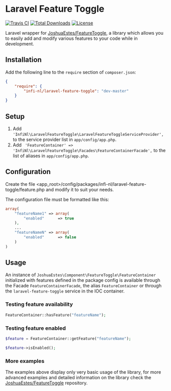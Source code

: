 Laravel Feature Toggle
======================

[![Travis CI](https://travis-ci.org/infi-nl/laravel-feature-toggle.svg)](https://travis-ci.org/infi-nl/laravel-feature-toggle)
[![Total Downloads](https://poser.pugx.org/infi-nl/laravel-feature-toggle/downloads.svg)](https://packagist.org/packages/infi-nl/laravel-feature-toggle)
[![License](https://poser.pugx.org/infi-nl/laravel-feature-toggle/license.svg)](https://packagist.org/packages/infi-nl/laravel-feature-toggle)

Laravel wrapper for [JoshuaEstes/FeatureToggle](https://github.com/JoshuaEstes/FeatureToggle), a library which allows you to easily add and modify various features to your code while in development.

## Installation

Add the following line to the `require` section of `composer.json`:

```json
{
    "require": {
        "infi-nl/laravel-feature-toggle": "dev-master"
    }
}
```
## Setup

1. Add `'InfiNl\LaravelFeatureToggle\LaravelFeatureToggleServiceProvider',` to the service provider list in `app/config/app.php`.
2. Add ` 'FeatureContainer' => 'InfiNl\LaravelFeatureToggle\Facades\FeatureContainerFacade',` to the list of aliases in `app/config/app.php`.

## Configuration

Create the file <app_root>/config/packages/infi-nl/laravel-feature-toggle/feature.php and modify it to suit your needs.

The configuration file must be formatted like this:
```php
array(
	"featureName1" => array(
		"enabled"      => true
	),
	...
	"featureNameN" => array(
		"enabled"      => false
	)
)
```

## Usage

An instance of ```JoshuaEstes\Component\FeatureToggle\FeatureContainer``` initialized with features defined in the package config is available through the Facade ```FeatureContainerFacade```, the alias ```FeatureContainer``` or through the ```laravel-feature-toggle``` service in the IOC container.

### Testing feature availability

```php
FeatureContainer::hasFeature("featureName");
```

### Testing feature enabled

```php
$feature = FeatureContainer::getFeature("featureName");

$feature->isEnabled();
```

### More examples
The examples above display only very basic usage of the library, for more advanced examples and detailed information on the library check the [JoshuaEstes/FeatureToggle](https://github.com/JoshuaEstes/FeatureToggle) repository. 

